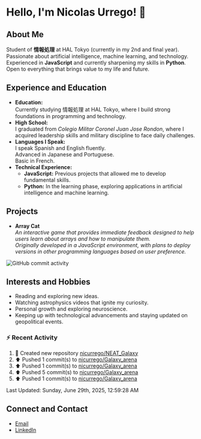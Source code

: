 
# Hello, I'm Nicolas Urrego! 👋

## About Me
Student of **情報処理** at HAL Tokyo (currently in my 2nd and final year).  
Passionate about artificial intelligence, machine learning, and technology.  
Experienced in **JavaScript** and currently sharpening my skills in **Python**.  
Open to everything that brings value to my life and future.

## Experience and Education
- **Education:**  
  Currently studying 情報処理 at HAL Tokyo, where I build strong foundations in programming and technology.
- **High School:**  
  I graduated from *Colegio Militar Coronel Juan Jose Rondon*, where I acquired leadership skills and military discipline to face daily challenges.
- **Languages I Speak:**  
  I speak Spanish and English fluently.  
  Advanced in Japanese and Portuguese.  
  Basic in French.
- **Technical Experience:**  
  - **JavaScript:** Previous projects that allowed me to develop fundamental skills.  
  - **Python:** In the learning phase, exploring applications in artificial intelligence and machine learning.

## Projects
- **Array Cat**  
  *An interactive game that provides immediate feedback designed to help users learn about arrays and how to manipulate them.  
  Originally developed in a JavaScript environment, with plans to deploy versions in other programming languages based on user preference.*

![GitHub commit activity](https://img.shields.io/github/commit-activity/m/nicurrego/ArrayGame)
## Interests and Hobbies
- Reading and exploring new ideas.
- Watching astrophysics videos that ignite my curiosity.
- Personal growth and exploring neuroscience.
- Keeping up with technological advancements and staying updated on geopolitical events.

### :zap: Recent Activity
<!--RECENT_ACTIVITY:start-->
1. 📔 Created new repository [nicurrego/NEAT_Galaxy](https://github.com/nicurrego/NEAT_Galaxy)<br>
2. ⬆️ Pushed 1 commit(s) to [nicurrego/Galaxy_arena](https://github.com/nicurrego/Galaxy_arena)<br>
3. ⬆️ Pushed 1 commit(s) to [nicurrego/Galaxy_arena](https://github.com/nicurrego/Galaxy_arena)<br>
4. ⬆️ Pushed 5 commit(s) to [nicurrego/Galaxy_arena](https://github.com/nicurrego/Galaxy_arena)<br>
5. ⬆️ Pushed 1 commit(s) to [nicurrego/Galaxy_arena](https://github.com/nicurrego/Galaxy_arena)<br>
<!--RECENT_ACTIVITY:end-->

<!--RECENT_ACTIVITY:last_update-->
Last Updated: Sunday, June 29th, 2025, 12:59:28 AM
<!--RECENT_ACTIVITY:last_update_end-->

## Connect and Contact
- [Email](mailto:nicurrego+github@gmail.com)  
- [LinkedIn](https://www.linkedin.com/in/nicolasurregodiaz)




